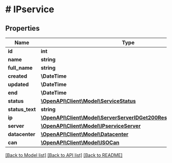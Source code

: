# # IPservice

## Properties

Name | Type | Description | Notes
------------ | ------------- | ------------- | -------------
**id** | **int** |  | [optional]
**name** | **string** |  | [optional]
**full_name** | **string** |  | [optional]
**created** | **\DateTime** |  | [optional]
**updated** | **\DateTime** |  | [optional]
**end** | **\DateTime** |  | [optional]
**status** | [**\OpenAPI\Client\Model\ServiceStatus**](ServiceStatus.md) |  | [optional]
**status_text** | **string** |  | [optional]
**ip** | [**\OpenAPI\Client\Model\ServerServerIDGet200ResponseDataIpInner[]**](ServerServerIDGet200ResponseDataIpInner.md) |  | [optional]
**server** | [**\OpenAPI\Client\Model\IPserviceServer**](IPserviceServer.md) |  | [optional]
**datacenter** | [**\OpenAPI\Client\Model\Datacenter**](Datacenter.md) |  | [optional]
**can** | [**\OpenAPI\Client\Model\ISOCan**](ISOCan.md) |  | [optional]

[[Back to Model list]](../../README.md#models) [[Back to API list]](../../README.md#endpoints) [[Back to README]](../../README.md)
